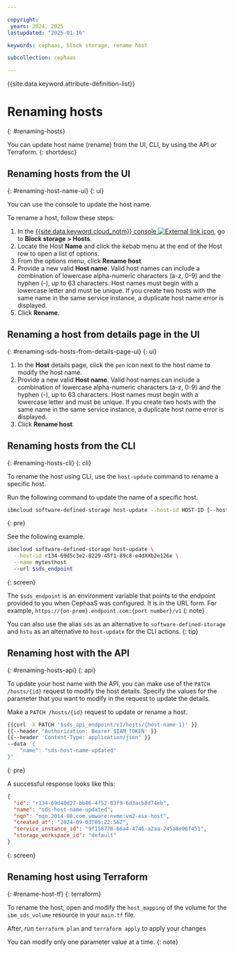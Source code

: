 ```yaml
---

copyright:
 years: 2024, 2025
lastupdated: "2025-01-16"

keywords: cephaas, block storage, rename host

subcollection: cephaas

---
```


{{site.data.keyword.attribute-definition-list}}

# Renaming hosts
{: #renaming-hosts}

You can update host name (rename) from the UI, CLI, by using the API or Terraform.
{: shortdesc}

## Renaming hosts from the UI
{: #renaming-host-name-ui}
{: ui}

You can use the console to update the host name.

To rename a host, follow these steps:

1. In the [{{site.data.keyword.cloud_notm}} console ![External link icon](../icons/launch-glyph.svg "External link icon")](https://{DomainName}/software-defined-storage), go to **Block storage > Hosts**.
2. Locate the Host **Name** and click the kebab menu at the end of the Host row to open a list of options.
3. From the options menu, click **Rename host**.
4. Provide a new valid **Host name**. Valid host names can include a combination of lowercase alpha-numeric characters (a-z, 0-9) and the hyphen (-), up to 63 characters. Host names must begin with a lowercase letter and must be unique. If you create two hosts with the same name in the same service instance, a duplicate host name error is displayed.
5. Click **Rename**.


## Renaming a host from details page in the UI
{: #renaming-sds-hosts-from-details-page-ui}
{: ui}

1. In the **Host** details page, click the `pen` icon next to the host name to modify the host name.
2. Provide a new valid **Host name**. Valid host names can include a combination of lowercase alpha-numeric characters (a-z, 0-9) and the hyphen (-), up to 63 characters. Host names must begin with a lowercase letter and must be unique. If you create two hosts with the same name in the same service instance, a duplicate host name error is displayed.
3. Click **Rename host**.



## Renaming hosts from the CLI
{: #renaming-hosts-cli}
{: cli}

To rename the host using CLI, use the `host-update` command to rename a specific host.

Run the following command to update the name of a specific host.

```sh
ibmcloud software-defined-storage host-update --host-id HOST-ID [--host-patch HOST-PATCH | @HOST-PATCH-FILE] --url string
```
{: pre}

See the following example.

```sh
ibmcloud software-defined-storage host-update \
  --host-id r134-69d5c3e2-8229-45f1-89c8-e4dXXb2e126e \
  --name mytesthost
  --url $sds_endpoint
```
{: screen}

The `$sds_endpoint` is an environment variable that points to the endpoint provided to you when CephaaS was configured. It is in the URL form. For example, `https://{on-prem}.endpoint.com:{port number}/v1`
{: note}

You can also use the alias `sds` as an alternative to `software-defined-storage` and `hstu` as an alternative to `host-update` for the CLI actions.
{: tip}


## Renaming host with the API
{: #renaming-hosts-api}
{: api}

To update your host name with the API, you can make use of the `PATCH /hosts/{id}` request to modify the host details. Specify the values for the parameter that you want to modify in the request to update the details.

Make a `PATCH /hosts/{id}` request to update or rename a host.

```sh
{{curl -X PATCH '$sds_api_endpoint/v1/hosts/{host-name-1}' }}
{{--header 'Authorization: Bearer $IAM_TOKEN' }}
{{--header 'Content-Type: application/json' }}
--data '{
    "name": "sds-host-name-updated"
}'
```
{: pre}

A successful response looks like this:

```json
{
  "id": "r134-69d40d27-bb86-4f52-83f9-6d3acb8d74eb",
  "name": "sds-host-name-updated",
  "nqn": "nqn.2014-08.com.vmware:nvme:vm2-esx-host",
  "created_at": "2024-09-03T05:22:56Z",
  "service_instance_id": "9f158770-66a4-4746-a2aa-245a8e06f451",
  "storage_workspace_id": "default"
}

```
{: screen}



## Renaming host using Terraform
{: #rename-host-tf}
{: terraform}

To rename the host, open and modify the `host_mapping` of the volume for the `ibm_sds_volume` resource in your `main.tf` file.

After, run `terraform plan` and `terraform apply` to apply your changes

You can modify only one parameter value at a time.
{: note}
